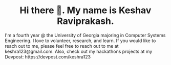 <h1 align = "center" > Hi there 👋. My name is Keshav Raviprakash. </h1>
<p> I'm a fourth year @ the University of Georgia majoring in Computer Systems Engineering. I love to volunteer, research, and learn. If you would like to reach out to me, please feel free to reach out to me at keshra123@gmail.com. Also, check out my hackathons projects at my Devpost: https://devpost.com/keshra123 </p> 
